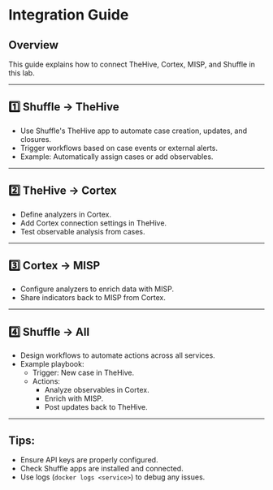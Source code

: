 # Integration Guide

## Overview
This guide explains how to connect TheHive, Cortex, MISP, and Shuffle in this lab.

---

## 1️⃣ Shuffle → TheHive
- Use Shuffle's TheHive app to automate case creation, updates, and closures.
- Trigger workflows based on case events or external alerts.
- Example: Automatically assign cases or add observables.

---

## 2️⃣ TheHive → Cortex
- Define analyzers in Cortex.
- Add Cortex connection settings in TheHive.
- Test observable analysis from cases.

---

## 3️⃣ Cortex → MISP
- Configure analyzers to enrich data with MISP.
- Share indicators back to MISP from Cortex.

---

## 4️⃣ Shuffle → All
- Design workflows to automate actions across all services.
- Example playbook:
  - Trigger: New case in TheHive.
  - Actions:
    - Analyze observables in Cortex.
    - Enrich with MISP.
    - Post updates back to TheHive.

---

## Tips:
- Ensure API keys are properly configured.
- Check Shuffle apps are installed and connected.
- Use logs (`docker logs <service>`) to debug any issues.

